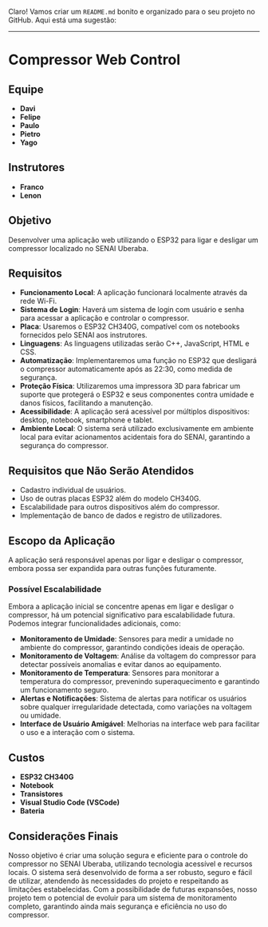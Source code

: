 Claro! Vamos criar um `README.md` bonito e organizado para o seu projeto no GitHub. Aqui está uma sugestão:

---

# Compressor Web Control

## Equipe

- **Davi**
- **Felipe**
- **Paulo**
- **Pietro**
- **Yago**

## Instrutores

- **Franco**
- **Lenon**

## Objetivo

Desenvolver uma aplicação web utilizando o ESP32 para ligar e desligar um compressor localizado no SENAI Uberaba.

## Requisitos

- **Funcionamento Local**: A aplicação funcionará localmente através da rede Wi-Fi.
- **Sistema de Login**: Haverá um sistema de login com usuário e senha para acessar a aplicação e controlar o compressor.
- **Placa**: Usaremos o ESP32 CH340G, compatível com os notebooks fornecidos pelo SENAI aos instrutores.
- **Linguagens**: As linguagens utilizadas serão C++, JavaScript, HTML e CSS.
- **Automatização**: Implementaremos uma função no ESP32 que desligará o compressor automaticamente após as 22:30, como medida de segurança.
- **Proteção Física**: Utilizaremos uma impressora 3D para fabricar um suporte que protegerá o ESP32 e seus componentes contra umidade e danos físicos, facilitando a manutenção.
- **Acessibilidade**: A aplicação será acessível por múltiplos dispositivos: desktop, notebook, smartphone e tablet.
- **Ambiente Local**: O sistema será utilizado exclusivamente em ambiente local para evitar acionamentos acidentais fora do SENAI, garantindo a segurança do compressor.

## Requisitos que Não Serão Atendidos

- Cadastro individual de usuários.
- Uso de outras placas ESP32 além do modelo CH340G.
- Escalabilidade para outros dispositivos além do compressor.
- Implementação de banco de dados e registro de utilizadores.

## Escopo da Aplicação

A aplicação será responsável apenas por ligar e desligar o compressor, embora possa ser expandida para outras funções futuramente.

### Possível Escalabilidade

Embora a aplicação inicial se concentre apenas em ligar e desligar o compressor, há um potencial significativo para escalabilidade futura. Podemos integrar funcionalidades adicionais, como:

- **Monitoramento de Umidade**: Sensores para medir a umidade no ambiente do compressor, garantindo condições ideais de operação.
- **Monitoramento de Voltagem**: Análise da voltagem do compressor para detectar possíveis anomalias e evitar danos ao equipamento.
- **Monitoramento de Temperatura**: Sensores para monitorar a temperatura do compressor, prevenindo superaquecimento e garantindo um funcionamento seguro.
- **Alertas e Notificações**: Sistema de alertas para notificar os usuários sobre qualquer irregularidade detectada, como variações na voltagem ou umidade.
- **Interface de Usuário Amigável**: Melhorias na interface web para facilitar o uso e a interação com o sistema.

## Custos

- **ESP32 CH340G**
- **Notebook**
- **Transistores**
- **Visual Studio Code (VSCode)**
- **Bateria**

## Considerações Finais

Nosso objetivo é criar uma solução segura e eficiente para o controle do compressor no SENAI Uberaba, utilizando tecnologia acessível e recursos locais. O sistema será desenvolvido de forma a ser robusto, seguro e fácil de utilizar, atendendo às necessidades do projeto e respeitando as limitações estabelecidas. Com a possibilidade de futuras expansões, nosso projeto tem o potencial de evoluir para um sistema de monitoramento completo, garantindo ainda mais segurança e eficiência no uso do compressor.

